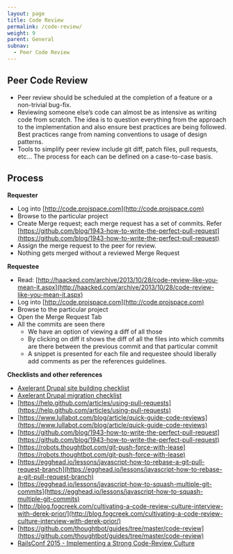 ```yaml
---
layout: page
title: Code Review
permalink: /code-review/
weight: 9
parent: General
subnav:
  - Peer Code Review
---
```


## Peer Code Review

* Peer review should be scheduled at the completion of a feature or a non-trivial bug-fix.
* Reviewing someone else’s code can almost be as intensive as writing code from scratch. The idea is to question everything from the approach to the implementation and also ensure best practices are being followed. Best practices range from naming conventions to usage of design patterns.
* Tools to simplify peer review include git diff, patch files, pull requests, etc… The process for each can be defined on a case-to-case basis.


## Process

**Requester**

* Log into [http://code.projspace.com](http://code.projspace.com)
* Browse to the particular project
* Create Merge request; each merge request has a set of commits. Refer [https://github.com/blog/1943-how-to-write-the-perfect-pull-request](https://github.com/blog/1943-how-to-write-the-perfect-pull-request)
* Assign the merge request to the peer for review.
* Nothing gets merged without a reviewed Merge Request

**Requestee**

* Read: [http://haacked.com/archive/2013/10/28/code-review-like-you-mean-it.aspx](http://haacked.com/archive/2013/10/28/code-review-like-you-mean-it.aspx)
* Log into [http://code.projspace.com](http://code.projspace.com)
* Browse to the particular project
* Open the Merge Request Tab
* All the commits are seen there
    * We have an option of viewing a diff of all those
    * By clicking on diff it shows the diff of all the files into which commits are there between the previous commit and that particular commit
    * A snippet is presented for each file and requestee should liberally add comments as per the references guidelines.

**Checklists and other references**

* [Axelerant Drupal site building checklist](https://docs.google.com/a/axelerant.com/document/d/1diyvVyw1xHfxy-Vqno6XpTDl1SJFeW8cZsZ2DijYYEg/edit#heading=h.uiw4a5wyr1p9)
* [Axelerant Drupal migration checklist](https://docs.google.com/a/axelerant.com/document/d/1iD5L3cvO-dQ95hh0Gq4Xn3-Ss4CHRrmyzg-eZKybVtU/edit)
* [https://help.github.com/articles/using-pull-requests](https://help.github.com/articles/using-pull-requests)
* [https://www.lullabot.com/blog/article/quick-guide-code-reviews](https://www.lullabot.com/blog/article/quick-guide-code-reviews)
* [https://github.com/blog/1943-how-to-write-the-perfect-pull-request](https://github.com/blog/1943-how-to-write-the-perfect-pull-request)
* [https://robots.thoughtbot.com/git-push-force-with-lease](https://robots.thoughtbot.com/git-push-force-with-lease)
* [https://egghead.io/lessons/javascript-how-to-rebase-a-git-pull-request-branch](https://egghead.io/lessons/javascript-how-to-rebase-a-git-pull-request-branch)
* [https://egghead.io/lessons/javascript-how-to-squash-multiple-git-commits](https://egghead.io/lessons/javascript-how-to-squash-multiple-git-commits)
* [http://blog.fogcreek.com/cultivating-a-code-review-culture-interview-with-derek-prior/](http://blog.fogcreek.com/cultivating-a-code-review-culture-interview-with-derek-prior/)
* [https://github.com/thoughtbot/guides/tree/master/code-review](https://github.com/thoughtbot/guides/tree/master/code-review)
* [RailsConf 2015 - Implementing a Strong Code-Review Culture](https://www.youtube.com/watch?v=PJjmw9TRB7s)
